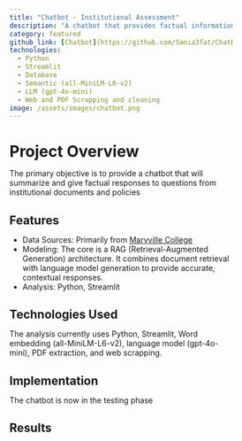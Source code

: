 ```yaml
---
title: "Chatbot - Institutional Assessment"
description: "A chatbot that provides factual information from Institutional Documents and Policies"
category: featured
github_link: [Chatbot](https://github.com/Sania3fat/ChatBot/blob/main/chatbot_optimized_0615v3.py)
technologies:
  - Python
  - Streamlit
  - Database
  - Semantic (all-MiniLM-L6-v2)
  - LLM (gpt-4o-mini)
  - Web and PDF Scrapping and cleaning
image: /assets/images/chatbot.png
---
```


# Project Overview
The primary objective is to provide a chatbot that will summarize and give factual responses to questions from institutional documents and policies

## Features
- Data Sources: Primarily from [Maryville College](https://www.maryvillecollege.edu/academics/catalog/)
- Modeling: The core is a RAG (Retrieval-Augmented Generation) architecture. It combines document retrieval with language model generation to provide accurate, contextual responses.
- Analysis: Python, Streamlit

## Technologies Used
The analysis currently uses Python, Streamlit, Word embedding (all-MiniLM-L6-v2), language model (gpt-4o-mini), PDF extraction,  and web scrapping.

## Implementation
The chatbot is now in the testing phase
## Results

<!DOCTYPE html>
<html lang="en">
<head>
    <meta charset="UTF-8">
    <meta name="viewport" content="width=device-width, initial-scale=1.0">
    <title>Knowledge Assistant - Embedded Chatbot</title>
    <style>
        * {
            margin: 0;
            padding: 0;
            box-sizing: border-box;
        }

        body {
            font-family: 'Segoe UI', Tahoma, Geneva, Verdana, sans-serif;
            background: linear-gradient(135deg, #EC5E1A 0%, #EC5E1A 100%);
            min-height: 100vh;
            display: flex;
            justify-content: center;
            align-items: center;
            padding: 20px;
        }

        .chatbot-wrapper {
            background: white;
            border-radius: 20px;
            box-shadow: 0 20px 60px rgba(0,0,0,0.1);
            overflow: hidden;
            width: 100%;
            max-width: 1200px;
            height: 90vh;
            display: flex;
            flex-direction: column;
        }

        .chatbot-header {
            background: linear-gradient(135deg, #5B0F1B 0%, #5B0F1B 100%);
            color: white;
            padding: 20px 30px;
            text-align: center;
        }

        .chatbot-header h1 {
            margin: 0;
            font-size: 1.8rem;
            font-weight: 600;
        }

        .chatbot-header p {
            margin: 5px 0 0 0;
            opacity: 0.9;
            font-size: 0.95rem;
        }

        .chatbot-container {
            flex: 1;
            border: none;
            width: 100%;
            background: #f8f9fa;
        }

        .features {
            background: #f8f9fa;
            padding: 15px 30px;
            border-top: 1px solid #e9ecef;
            display: flex;
            justify-content: space-around;
            flex-wrap: wrap;
            gap: 10px;
        }

        .feature {
            display: flex;
            align-items: center;
            color: #6c757d;
            font-size: 0.85rem;
        }

        .feature::before {
            content: "✓";
            color: #28a745;
            font-weight: bold;
            margin-right: 8px;
        }

        /* Floating chat button version */
        .chat-button {
            position: fixed;
            bottom: 30px;
            right: 30px;
            width: 60px;
            height: 60px;
            background: linear-gradient(135deg, #667eea 0%, #764ba2 100%);
            border-radius: 50%;
            border: none;
            color: white;
            font-size: 24px;
            cursor: pointer;
            box-shadow: 0 8px 25px rgba(0,0,0,0.15);
            transition: all 0.3s ease;
            z-index: 1000;
        }

        .chat-button:hover {
            transform: translateY(-2px);
            box-shadow: 0 12px 35px rgba(0,0,0,0.2);
        }

        .chat-modal {
            position: fixed;
            top: 0;
            left: 0;
            width: 100%;
            height: 100%;
            background: rgba(0,0,0,0.5);
            z-index: 1001;
            display: none;
            justify-content: center;
            align-items: center;
            padding: 20px;
        }

        .chat-modal.active {
            display: flex;
        }

        .chat-modal-content {
            background: white;
            border-radius: 15px;
            width: 100%;
            max-width: 900px;
            height: 80vh;
            display: flex;
            flex-direction: column;
            overflow: hidden;
        }

        .close-btn {
            position: absolute;
            top: 15px;
            right: 20px;
            background: none;
            border: none;
            font-size: 24px;
            color: white;
            cursor: pointer;
            z-index: 1002;
        }

        @media (max-width: 768px) {
            .chatbot-wrapper {
                height: 100vh;
                border-radius: 0;
                margin: 0;
            }
            
            .features {
                flex-direction: column;
                align-items: center;
            }
        }
    </style>
</head>
<body>
    <!-- Full Page Version -->
    <div class="chatbot-wrapper">
        <div class="chatbot-header">
            <h1>🎓 Knowledge Assistant</h1>
            <p>Ask questions about our institutional documents and policies</p>
            <button class="close-btn" onclick="closeChat()" style="display: none;">&times;</button>
        </div>
        
        <!-- Replace YOUR_STREAMLIT_APP_URL with your actual Streamlit app URL -->
        <iframe 
            src="https://chatbot-zx3azdx793iudqjuf2eds9.streamlit.app?embed=true"
            class="chatbot-container"
            frameborder="0"
            allow="camera; microphone">
        </iframe>
        
        <div class="features">
            <div class="feature">AI-Powered Responses</div>
            <div class="feature">Document Search</div>
            <div class="feature">Instant Answers</div>
            <div class="feature">Source Citations</div>
        </div>
    </div>

    <!-- Floating Chat Button Version (uncomment to use) -->
    <!--
    <button class="chat-button" onclick="openChat()">💬</button>
    
    <div class="chat-modal" id="chatModal">
        <div class="chat-modal-content">
            <div class="chatbot-header">
                <h1>🎓 Knowledge Assistant</h1>
                <p>Ask questions about our institutional documents and policies</p>
                <button class="close-btn" onclick="closeChat()">&times;</button>
            </div>
            
            <iframe 
                src="https://your-streamlit-app-url.streamlit.app/?embed=true"
                class="chatbot-container"
                frameborder="0"
                allow="camera; microphone">
            </iframe>
            
            <div class="features">
                <div class="feature">AI-Powered Responses</div>
                <div class="feature">Document Search</div>
                <div class="feature">Instant Answers</div>
                <div class="feature">Source Citations</div>
            </div>
        </div>
    </div>
    -->

    <script>
        function openChat() {
            document.getElementById('chatModal').classList.add('active');
        }

        function closeChat() {
            document.getElementById('chatModal').classList.remove('active');
        }

        // Close modal when clicking outside
        document.addEventListener('click', function(event) {
            const modal = document.getElementById('chatModal');
            if (event.target === modal) {
                closeChat();
            }
        });

        // Escape key to close modal
        document.addEventListener('keydown', function(event) {
            if (event.key === 'Escape') {
                closeChat();
            }
        });
    </script>
</body>
</html>

## Future Improvements

We are currently in the process of testing the accuracy and usefulness of the chatbot
